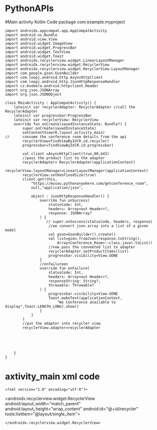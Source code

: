 # PythonAPIs
#Main activity Kotlin Code
package com.example.myproject

    import androidx.appcompat.app.AppCompatActivity
    import android.os.Bundle
    import android.view.View
    import android.widget.ImageView
    import android.widget.ProgressBar
    import android.widget.TextView
    import android.widget.Toast
    import androidx.recyclerview.widget.LinearLayoutManager
    import androidx.recyclerview.widget.RecyclerView
    import androidx.recyclerview.widget.RecyclerView.LayoutManager
    import com.google.gson.GsonBuilder
    import com.loopj.android.http.AsyncHttpClient
    import com.loopj.android.http.JsonHttpResponseHandler
    import cz.msebera.android.httpclient.Header
    import org.json.JSONArray
    import org.json.JSONObject

    class MainActivity : AppCompatActivity() {
        lateinit var recyclerAdapter: RecyclerAdapter //call the RecyclerAdapter
        lateinit var progressbar:ProgressBar
        lateinit var recyclerView: RecyclerView
        override fun onCreate(savedInstanceState: Bundle?) {
            super.onCreate(savedInstanceState)
            setContentView(R.layout.activity_main)
    //      consume the conference room details from the api
            recyclerView=findViewById(R.id.recycler)
            progressbar=findViewById(R.id.progressbar)

            val client =AsyncHttpClient(true,80,443)
            //pass the product list to the adapter
            recyclerAdapter= RecyclerAdapter(applicationContext)
            recyclerView.layoutManager=LinearLayoutManager(applicationContext)
            recyclerView.setHasFixedSize(true)
            client.get(this,
                "https://musau.pythonanywhere.com/getconference_room",
                null,"application/json",

                object : JsonHttpResponseHandler() {
                    override fun onSuccess(
                        statusCode: Int,
                        headers: Array<out Header>?,
                        response: JSONArray?
                    ) {
                       // super.onSuccess(statusCode, headers, response)
                        //we convert json array into a list of a given model
                        val gson=GsonBuilder().create()
                        val list=gson.fromJson(response.toString(),
                            Array<Conference_Room>::class.java).toList()
                        //now pass the conveeted list to adapter
                        recyclerAdapter.setProductItems(list)
                        progressbar.visibility=View.GONE
                    }
                    //onfailureon
                    override fun onFailure(
                        statusCode: Int,
                        headers: Array<out Header>?,
                        responseString: String?,
                        throwable: Throwable?
                    ) {
                        progressbar.visibility=View.GONE
                        Toast.makeText(applicationContext,
                            "No Conference available to display",Toast.LENGTH_LONG).show()
                    }
                }
            )
            //put the adapter into recycler view
            recyclerView.adapter=recyclerAdapter





        }
    }
# axtivity_main xml code
    <?xml version="1.0" encoding="utf-8"?>
<LinearLayout
    xmlns:android="http://schemas.android.com/apk/res/android"
    xmlns:app="http://schemas.android.com/apk/res-auto"
    xmlns:tools="http://schemas.android.com/tools"
    android:layout_width="match_parent"
    android:layout_height="match_parent"
    android:orientation="vertical"
    android:background="#CFE4F5"
    tools:context=".MainActivity">
    <ProgressBar
        android:layout_width="wrap_content"
        android:layout_height="wrap_content"
        android:id="@+id/progressbar"
        android:layout_marginLeft="10dp"/>
    <androidx.recyclerview.widget.RecyclerView
        android:layout_width="match_parent"
        android:layout_height="wrap_content"
        android:id="@+id/recycler"
        tools:listitem="@layout/single_item">

    </androidx.recyclerview.widget.RecyclerView>



</LinearLayout>
